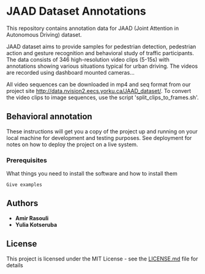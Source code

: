 # JAAD Dataset Annotations
This repository contains annotation data for JAAD (Joint Attention in Autonomous Driving) dataset.  

JAAD dataset aims to provide samples for pedestrian detection, pedestrian action and gesture recognition and behavioral study of traffic participants. The data consists of 346 high-resolution video clips (5-15s) with annotations showing various situations typical
for urban driving. The videos are recorded using dashboard mounted cameras...

All video sequences can be downloaded in mp4 and seq format from our project site http://data.nvision2.eecs.yorku.ca/JAAD_dataset/.
To convert the video clips to image sequences, use the script 'split_clips_to_frames.sh'.

## Behavioral annotation

These instructions will get you a copy of the project up and running on your local machine for development and testing purposes. See deployment for notes on how to deploy the project on a live system.

### Prerequisites

What things you need to install the software and how to install them

```
Give examples
```

## Authors

* **Amir Rasouli**
* **Yulia Kotseruba**

## License

This project is licensed under the MIT License - see the [LICENSE.md](LICENSE.md) file for details
